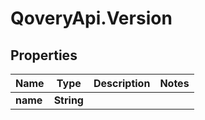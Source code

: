 # QoveryApi.Version

## Properties

Name | Type | Description | Notes
------------ | ------------- | ------------- | -------------
**name** | **String** |  | 


